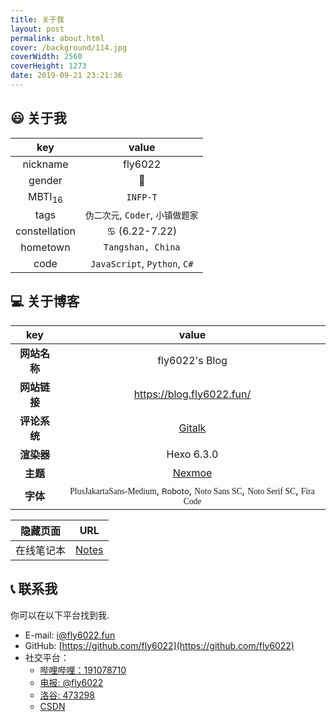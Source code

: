 ```yaml
---
title: 关于我
layout: post
permalink: about.html
cover: /background/114.jpg
coverWidth: 2560
coverHeight: 1273
date: 2019-09-21 23:21:36
---
```

## 😃 关于我

|     **key**     |             **value**             |
| :--------------------: | :-------------------------------------: |
|        nickname        |                 fly6022                 |
|         gender         |                   👦                   |
| MBTI<sub>16</sub> |               ``INFP-T``               |
|          tags          | ``伪二次元``, ``Coder``, ``小镇做题家`` |
|     constellation     |              ♋ (6.22-7.22)              |
|        hometown        |           ``Tangshan, China``           |
|          code          |   ``JavaScript``, ``Python``, ``C#``   |

## 💻 关于博客

|   **key**   |                                                                                                                                        **value**                                                                                                                                        |
| :----------------: | :--------------------------------------------------------------------------------------------------------------------------------------------------------------------------------------------------------------------------------------------------------------------------------------------: |
| **网站名称** |                                                                                                                                         fly6022's Blog                                                                                                                                         |
| **网站链接** |                                                                                                                                   https://blog.fly6022.fun/                                                                                                                                   |
| **评论系统** |                                                                                                                                [Gitalk](https://gitalk.github.io)                                                                                                                                |
|  **渲染器**  |                                                                                                                                           Hexo 6.3.0                                                                                                                                           |
|   **主题**   |                                                                                                                        [Nexmoe](https://nexmoe.com/hexo-theme-nexmoe.html)                                                                                                                        |
|   **字体**   | <code><font face="PlusJakartaSans-Medium">PlusJakartaSans-Medium</font></code>, <code><font face="Roboto">Roboto</font></code>, <code><font face="Noto Sans SC">Noto Sans SC</font></code>, <code><font face="Noto Serif SC">Noto Serif SC</font></code>, <code><font face="Fira Code">Fira Code</font></code> |

| **隐藏页面** |          **URL**          |
| :----------------: | :-----------------------------: |
|     在线笔记本     | [Notes](https://note.fly6022.fun/) |

## 📞 联系我

你可以在以下平台找到我.

- E-mail: [i@fly6022.fun](mailto:i@fly6022.fun)
- GitHub: [https://github.com/fly6022](https://github.com/fly6022)
- 社交平台：
  - [哔哩哔哩：191078710](https://space.bilibili.com/191078710)
  - [电报: @fly6022](https://t.me/fly6022)
  - [洛谷: 473298](https://www.luogu.com.cn/user/473298)
  - [CSDN](https://me.csdn.net/qq_37731090)
